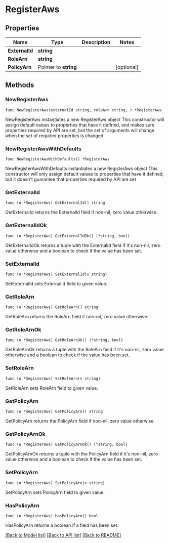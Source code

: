 # RegisterAws

## Properties

Name | Type | Description | Notes
------------ | ------------- | ------------- | -------------
**ExternalId** | **string** |  | 
**RoleArn** | **string** |  | 
**PolicyArn** | Pointer to **string** |  | [optional] 

## Methods

### NewRegisterAws

`func NewRegisterAws(externalId string, roleArn string, ) *RegisterAws`

NewRegisterAws instantiates a new RegisterAws object
This constructor will assign default values to properties that have it defined,
and makes sure properties required by API are set, but the set of arguments
will change when the set of required properties is changed

### NewRegisterAwsWithDefaults

`func NewRegisterAwsWithDefaults() *RegisterAws`

NewRegisterAwsWithDefaults instantiates a new RegisterAws object
This constructor will only assign default values to properties that have it defined,
but it doesn't guarantee that properties required by API are set

### GetExternalId

`func (o *RegisterAws) GetExternalId() string`

GetExternalId returns the ExternalId field if non-nil, zero value otherwise.

### GetExternalIdOk

`func (o *RegisterAws) GetExternalIdOk() (*string, bool)`

GetExternalIdOk returns a tuple with the ExternalId field if it's non-nil, zero value otherwise
and a boolean to check if the value has been set.

### SetExternalId

`func (o *RegisterAws) SetExternalId(v string)`

SetExternalId sets ExternalId field to given value.


### GetRoleArn

`func (o *RegisterAws) GetRoleArn() string`

GetRoleArn returns the RoleArn field if non-nil, zero value otherwise.

### GetRoleArnOk

`func (o *RegisterAws) GetRoleArnOk() (*string, bool)`

GetRoleArnOk returns a tuple with the RoleArn field if it's non-nil, zero value otherwise
and a boolean to check if the value has been set.

### SetRoleArn

`func (o *RegisterAws) SetRoleArn(v string)`

SetRoleArn sets RoleArn field to given value.


### GetPolicyArn

`func (o *RegisterAws) GetPolicyArn() string`

GetPolicyArn returns the PolicyArn field if non-nil, zero value otherwise.

### GetPolicyArnOk

`func (o *RegisterAws) GetPolicyArnOk() (*string, bool)`

GetPolicyArnOk returns a tuple with the PolicyArn field if it's non-nil, zero value otherwise
and a boolean to check if the value has been set.

### SetPolicyArn

`func (o *RegisterAws) SetPolicyArn(v string)`

SetPolicyArn sets PolicyArn field to given value.

### HasPolicyArn

`func (o *RegisterAws) HasPolicyArn() bool`

HasPolicyArn returns a boolean if a field has been set.


[[Back to Model list]](../README.md#documentation-for-models) [[Back to API list]](../README.md#documentation-for-api-endpoints) [[Back to README]](../README.md)


